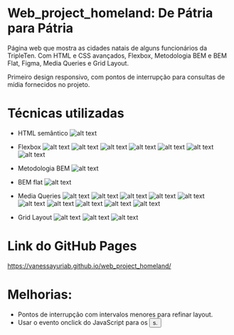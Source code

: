 # Web_project_homeland: De Pátria para Pátria

Página web que mostra as cidades natais de alguns funcionários da TripleTen. Com HTML e CSS avançados, Flexbox, Metodologia BEM e BEM Flat, Figma, Media Queries e Grid Layout.

Primeiro design responsivo, com pontos de interrupção para consultas de mídia fornecidos no projeto.

# Técnicas utilizadas

- HTML semântico
  ![alt text](./images/readme/HTML-semântico.png)

- Flexbox
  ![alt text](./images/readme/Flexbox1.png)
  ![alt text](./images/readme/Flexbox2.png)
  ![alt text](./images/readme/Flexbox3.png)
  ![alt text](./images/readme/Flexbox4.png)
  ![alt text](./images/readme/Flexbox5.png)
  ![alt text](./images/readme/Flexbox6.png)
  ![alt text](./images/readme/Flexbox7.png)

- Metodologia BEM
  ![alt text](./images/readme/BEM.png)

- BEM flat
  ![alt text](./images/readme/BEM-flat.png)

- Media Queries
  ![alt text](./images/readme/Consulta-de-mídia1.png)
  ![alt text](./images/readme/Consulta-de-mídia2.png)
  ![alt text](./images/readme/Consulta-de-mídia3.png)
  ![alt text](./images/readme/Consulta-de-mídia4.png)
  ![alt text](./images/readme/Consulta-de-mídia5.png)
  ![alt text](./images/readme/Consulta-de-mídia6.png)
  ![alt text](./images/readme/Consulta-de-mídia7.png)
  ![alt text](./images/readme/Consulta-de-mídia8.png)
  ![alt text](./images/readme/Consulta-de-mídia9.png)
  ![alt text](./images/readme/Consulta-de-mídia10.png)

- Grid Layout
  ![alt text](./images/readme/Grid1.png)
  ![alt text](./images/readme/Grid2.png)
  ![alt text](./images/readme/Grid3.png)

# Link do GitHub Pages

https://vanessayuriab.github.io/web_project_homeland/

# Melhorias:

- Pontos de interrupção com intervalos menores para refinar layout.
- Usar o evento onclick do JavaScript para os <button>s.

